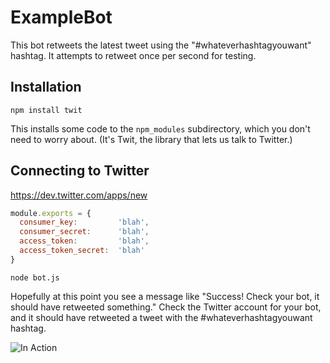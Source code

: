 # ExampleBot

This bot retweets the latest tweet using the "#whateverhashtagyouwant" hashtag. It attempts to retweet once per second for testing.

## Installation


`npm install twit`

This installs some code to the `npm_modules` subdirectory, which you don't need to worry about. (It's Twit, the library that lets us talk to Twitter.)

## Connecting to Twitter

https://dev.twitter.com/apps/new



```javascript
module.exports = {
  consumer_key:         'blah',
  consumer_secret:      'blah',
  access_token:         'blah',
  access_token_secret:  'blah'
}
```



`node bot.js`

Hopefully at this point you see a message like "Success! Check your bot, it should have retweeted something." Check the Twitter account for your bot, and it should have retweeted a tweet with the #whateverhashtagyouwant hashtag.

![In Action](https://dl.dropboxusercontent.com/u/32232546/Screen%20Shot%202017-03-30%20at%202.07.45%20PM.png "In Action")


